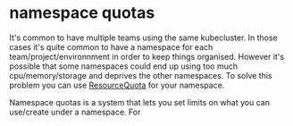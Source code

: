 # namespace quotas

It's common to have multiple teams using the same kubecluster. In those cases it's quite common to have a namespace for each team/project/environnment in order to keep things organised. However it's possible that some namespaces could end up using too much cpu/memory/storage and deprives the other namespaces. To solve this problem you can use [ResourceQuota](https://kubernetes.io/docs/concepts/policy/resource-quotas/) for your namespace.

Namespace quotas is a system that lets you set limits on what you can use/create under a namespace. For 